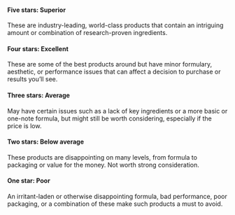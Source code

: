 #### Five stars: Superior

These are industry-leading, world-class products that contain an intriguing amount or combination of research-proven ingredients.

#### Four stars: Excellent

These are some of the best products around but have minor formulary, aesthetic, or performance issues that can affect a decision to purchase or results you’ll see.

#### Three stars: Average

May have certain issues such as a lack of key ingredients or a more basic or one-note formula, but might still be worth considering, especially if the price is low.

#### Two stars: Below average
These products are disappointing on many levels, from formula to packaging or value for the money. Not worth strong consideration.

#### One star: Poor

An irritant-laden or otherwise disappointing formula, bad performance, poor packaging, or a combination of these make such products a must to avoid.